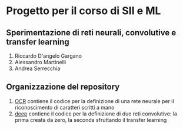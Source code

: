 # Progetto per il corso di SII e ML
## Sperimentazione di reti neurali, convolutive e transfer learning
1. Riccardo D'angelo Gargano
2. Alessandro Martinelli
3. Andrea Serrecchia


## Organizzazione del repository
1. [OCR](https://github.com/riccadang/Progetto_ML_SII/tree/master/OCR) contiene il codice per la definizione di una rete neurale per il riconoscimento di caratteri scritti a mano
2. [deep](https://github.com/riccadang/Progetto_ML_SII/tree/master/deep) contiene il codice per la definizione di due reti convolutive: la prima creata da zero, la seconda sfruttando il transfer learning
